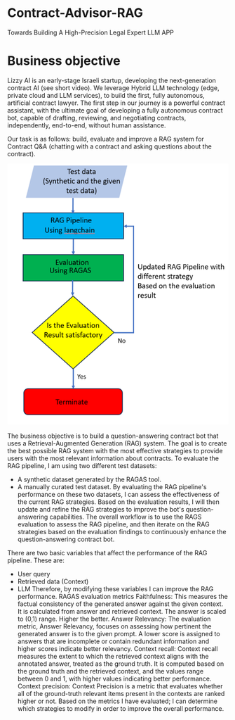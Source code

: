 # Contract-Advisor-RAG
Towards Building A High-Precision Legal Expert LLM APP
# Business objective  

Lizzy AI is an early-stage Israeli startup, developing the next-generation contract AI (see short video). We leverage Hybrid LLM technology (edge, private cloud and LLM services), to build the first, fully autonomous, artificial contract lawyer. The first step in our journey is a powerful contract assistant, with the ultimate goal of developing a fully autonomous contract bot, capable of drafting, reviewing, and negotiating contracts, independently, end-to-end, without human assistance. 

Our task is as follows:  build, evaluate and improve a RAG system for Contract Q&A (chatting with a contract and asking questions about the contract). 

![alt text](Workflow.png)

The business objective is to build a question-answering contract bot that uses a Retrieval-Augmented Generation (RAG) system. The goal is to create the best possible RAG system with the most effective strategies to provide users with the most relevant information about contracts.
To evaluate the RAG pipeline, I am using two different test datasets:
-	A synthetic dataset generated by the RAGAS tool.
-	A manually curated test dataset.
By evaluating the RAG pipeline's performance on these two datasets, I can assess the effectiveness of the current RAG strategies. Based on the evaluation results, I will then update and refine the RAG strategies to improve the bot's question-answering capabilities.
The overall workflow is to use the RAGS evaluation to assess the RAG pipeline, and then iterate on the RAG strategies based on the evaluation findings to continuously enhance the question-answering contract bot.

There are two basic variables that affect the performance of the RAG pipeline. These are:
-	User query
-	Retrieved data (Context)
-	LLM 
Therefore, by modifying these variables I can improve the RAG performance.
RAGAS evaluation metrics
Faithfulness: This measures the factual consistency of the generated answer against the given context. It is calculated from answer and retrieved context. The answer is scaled to (0,1) range. Higher the better.
Answer Relevancy: The evaluation metric, Answer Relevancy, focuses on assessing how pertinent the generated answer is to the given prompt. A lower score is assigned to answers that are incomplete or contain redundant information and higher scores indicate better relevancy.
Context recall: Context recall measures the extent to which the retrieved context aligns with the annotated answer, treated as the ground truth. It is computed based on the ground truth and the retrieved context, and the values range between 0 and 1, with higher values indicating better performance.
Context precision: Context Precision is a metric that evaluates whether all of the ground-truth relevant items present in the contexts are ranked higher or not.
Based on the metrics I have evaluated; I can determine which strategies to modify in order to improve the overall performance. 
